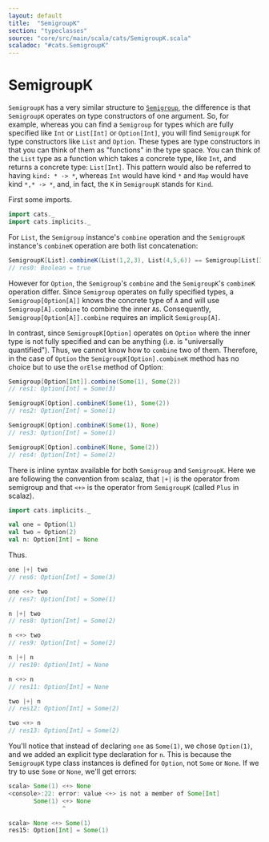 ```yaml
---
layout: default
title:  "SemigroupK"
section: "typeclasses"
source: "core/src/main/scala/cats/SemigroupK.scala"
scaladoc: "#cats.SemigroupK"
---
```

# SemigroupK

`SemigroupK` has a very similar structure to [`Semigroup`](semigroup.html), the difference
is that `SemigroupK` operates on type constructors of one argument. So, for
example, whereas you can find a `Semigroup` for types which are fully
specified like `Int` or `List[Int]` or `Option[Int]`, you will find
`SemigroupK` for type constructors like `List` and `Option`. These types
are type constructors in that you can think of them as "functions" in
the type space. You can think of the `List` type as a function which
takes a concrete type, like `Int`, and returns a concrete type:
`List[Int]`. This pattern would also be referred to having `kind: * ->
*`, whereas `Int` would have kind `*` and `Map` would have kind `*,* -> *`,
and, in fact, the `K` in `SemigroupK` stands for `Kind`.

First some imports.

```scala
import cats._
import cats.implicits._
```

For `List`, the `Semigroup` instance's `combine` operation and the `SemigroupK`
instance's `combineK` operation are both list concatenation:

```scala
SemigroupK[List].combineK(List(1,2,3), List(4,5,6)) == Semigroup[List[Int]].combine(List(1,2,3), List(4,5,6))
// res0: Boolean = true
```

However for `Option`, the `Semigroup`'s `combine` and the `SemigroupK`'s
`combineK` operation differ. Since `Semigroup` operates on fully specified
types, a `Semigroup[Option[A]]` knows the concrete type of `A` and will use
`Semigroup[A].combine` to combine the inner `A`s. Consequently,
`Semigroup[Option[A]].combine` requires an implicit `Semigroup[A]`.

In contrast, since `SemigroupK[Option]` operates on `Option` where
the inner type is not fully specified and can be anything (i.e. is
"universally quantified"). Thus, we cannot know how to `combine`
two of them. Therefore, in the case of `Option` the
`SemigroupK[Option].combineK` method has no choice but to use the
`orElse` method of Option:

```scala
Semigroup[Option[Int]].combine(Some(1), Some(2))
// res1: Option[Int] = Some(3)

SemigroupK[Option].combineK(Some(1), Some(2))
// res2: Option[Int] = Some(1)

SemigroupK[Option].combineK(Some(1), None)
// res3: Option[Int] = Some(1)

SemigroupK[Option].combineK(None, Some(2))
// res4: Option[Int] = Some(2)
```

There is inline syntax available for both `Semigroup` and
`SemigroupK`. Here we are following the convention from scalaz, that
`|+|` is the operator from semigroup and that `<+>` is the operator
from `SemigroupK` (called `Plus` in scalaz).

```scala
import cats.implicits._

val one = Option(1)
val two = Option(2)
val n: Option[Int] = None
```

Thus.

```scala
one |+| two
// res6: Option[Int] = Some(3)

one <+> two
// res7: Option[Int] = Some(1)

n |+| two
// res8: Option[Int] = Some(2)

n <+> two
// res9: Option[Int] = Some(2)

n |+| n
// res10: Option[Int] = None

n <+> n
// res11: Option[Int] = None

two |+| n
// res12: Option[Int] = Some(2)

two <+> n
// res13: Option[Int] = Some(2)
```

You'll notice that instead of declaring `one` as `Some(1)`, we chose
`Option(1)`, and we added an explicit type declaration for `n`. This is
because the `SemigroupK` type class instances is defined for `Option`,
not `Some` or `None`. If we try to use `Some` or `None`, we'll get errors:

```scala
scala> Some(1) <+> None
<console>:22: error: value <+> is not a member of Some[Int]
       Some(1) <+> None
               ^

scala> None <+> Some(1)
res15: Option[Int] = Some(1)
```
